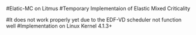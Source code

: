 #Elatic-MC on Litmus
#Temporary Implementaion of Elastic Mixed Criticality

#It does not work properly yet due to the EDF-VD scheduler not function well
#Implementation on Linux Kernel 4.1.3+



